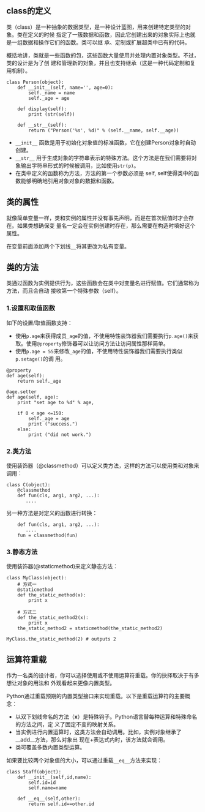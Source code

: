 ## class的定义

类（class）是一种抽象的数据类型，是一种设计蓝图，用来创建特定类型的对象。类在定义的时候
指定了一簇数据和函数，因此它创建出来的对象实际上也就是一组数据和操作它们的函数。类可以继
承、定制或扩展超类中已有的代码。

概括地讲，类就是一些函数的包，这些函数大量使用并处理内置对象类型。不过，类的设计是为了创
建和管理新的对象，并且也支持继承（这是一种代码定制和复用机制）。

```
class Person(object):    
    def __init__(self, name='', age=0):
        self._name = name
        self._age = age    

    def display(self):
        print (str(self))

    def __str__(self):
        return ("Person('%s', %d)" % (self.__name, self.__age))
```

- `__init__` 函数是用于初始化对象值的标准函数，它在创建Person对象时自动创建。
- `__str__`  用于生成对象的字符串表示的特殊方法。这个方法是在我们需要将对象输出字符串形式的时候被调用，比如使用`str(p)`。
- 在类中定义的函数称为方法，方法的第一个参数必须是 self, self使得类中的函数能够明确地引用对象对象的数据和函数。


## 类的属性

就像简单变量一样，类和实例的属性并没有事先声明，而是在首次赋值时才会存在。如果类想确保变
量名一定会在实例创建时存在，那么需要在构造时填好这个属性。

在变量前面添加两个下划线`__`将其更改为私有变量。


## 类的方法

类通过函数为实例提供行为，这些函数会在类中对变量名进行赋值。它们通常称为方法，而且会自动
接收第一个特殊参数（self）。

### 1.设置和取值函数

如下的设置/取值函数支持：

- 使用`p.age`来获得成员`_age`的值，不使用特性装饰器我们需要执行`p.age()`来获取。使用`@property`修饰器可以让访问方法让访问属性那样简单。
- 使用`p.age = 55`来修改`_age`的值，不使用特性装饰器我们需要执行类似 `p.setage()`的调
用。

```
@property
def age(self):
    return self._age

@age.setter
def age(self, age):
    print "set age to %d" % age,

    if 0 < age <=150:
        self._age = age
        print ("success.")
    else:
        print ("did not work.")
```

### 2.类方法

使用装饰器（@classmethod）可以定义类方法，这样的方法可以使用类和对象来调用：

```
class C(object):  
    @classmethod
    def fun(cls, arg1, arg2, ...):
       ....
```

另一种方法是对定义的函数进行转换：

```    
    def fun(cls, arg1, arg2, ...):
       ....
    fun = classmethod(fun)
```

### 3.静态方法

使用装饰器(@staticmethod)来定义静态方法：

```
class MyClass(object):
    # 方式一
    @staticmethod
    def the_static_method(x):
        print x

    # 方式二
    def the_static_method2(x):
        print x
    the_static_method2 = staticmethod(the_static_method2)

MyClass.the_static_method(2) # outputs 2
```

## 运算符重载

作为一名类的设计者，你可以选择使用或不使用运算符重载。你的抉择取决于有多想让对象的用法和
外观看起来更像内置类型。

Python通过重载预期的内置类型接口来实现重载。以下是重载运算符的主要概念：

- 以双下划线命名的方法（__x__）是特殊钩子。Python语言替每种运算和特殊命名的方法之间，定
义了固定不变的映射关系。
- 当实例进行内置运算时，这类方法会自动调用。比如，实例对象继承了__add__方法，那么对象出
现在+表达式内时，该方法就会调用。
- 类可覆盖多数内置类型运算。


如果要比较两个对象值的大小，可以通过重载`__eq__`方法来实现：

```
class Staff(object):
    def __init__(self,id,name):
        self.id=id
        self.name=name        

    def __eq__(self,other):
        return self.id==other.id
```
